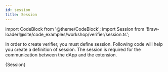 ```yaml
---
id: session
title: Session
---
```


import CodeBlock from '@theme/CodeBlock';
import Session from '!!raw-loader!@site/code_examples/workshop/verifier/session.ts';


In order to create verifier, you must define session. Following code will help you create a  definition of session. The session is required for the communication between the dApp and the extension.

<CodeBlock className="language-ts" title="session.ts">
  {Session}
</CodeBlock>

